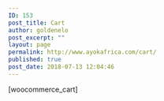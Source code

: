 ```yaml
---
ID: 153
post_title: Cart
author: goldenelo
post_excerpt: ""
layout: page
permalink: http://www.ayokafrica.com/cart/
published: true
post_date: 2018-07-13 12:04:46
---
```

[woocommerce_cart]